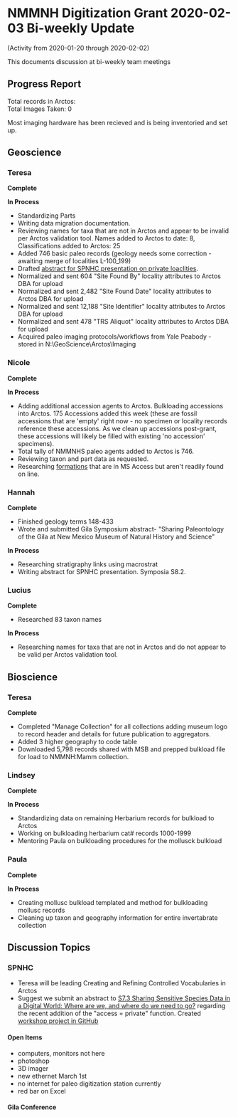 # NMMNH Digitization Grant 2020-02-03 Bi-weekly Update
(Activity from 2020-01-20 through 2020-02-02)

This documents discussion at bi-weekly team meetings

## Progress Report

Total records in Arctos:  
Total Images Taken: 0

Most imaging hardware has been recieved and is being inventoried and set up.

## Geoscience
### Teresa
**Complete**

 
**In Process**
 - Standardizing Parts
 - Writing data migration documentation.
 - Reviewing names for taxa that are not in Arctos and appear to be invalid per Arctos validation tool. Names added to Arctos to date: 8, Classifications added to Arctos: 25
  - Added 746 basic paleo records (geology needs some correction - awaiting merge of localities L-100_199)
  - Drafted [abstract for SPNHC presentation on private loaclities](https://github.com/ArctosDB/SPNHC/issues/30).
  - Normalized and sent 604 "Site Found By" locality attributes to Arctos DBA for upload
  - Normalized and sent 2,482 "Site Found Date" locality attributes to Arctos DBA for upload
  - Normalized and sent 12,188 "Site Identifier" locality attributes to Arctos DBA for upload
  - Normalized and sent 478 "TRS Aliquot" locality attributes to Arctos DBA for upload
  - Acquired paleo imaging protocols/workflows from Yale Peabody - stored in N:\GeoScience\Arctos\Imaging
 
### Nicole
**Complete**

 
 **In Process**
 - Adding additional accession agents to Arctos. Bulkloading accessions into Arctos. 175 Accessions added this week (these are fossil accessions that are 'empty' right now - no specimen or locality records reference these accessions. As we clean up accessions post-grant, these accessions will likely be filled with existing 'no accession' specimens).
 - Total tally of NMMNHS paleo agents added to Arctos is 746.
 - Reviewing taxon and part data as requested.
 - Researching [formations](https://github.com/ArctosDB/data-migration/issues/175#issuecomment-567642337) that are in MS Access but aren't readily found on line.

### Hannah
**Complete**
- Finished geology terms 148-433
- Wrote and submitted Gila Symposium abstract- "Sharing Paleontology of the Gila at New Mexico Museum of Natural History and Science"

**In Process**
 - Researching stratigraphy links using macrostrat
 - Writing abstract for SPNHC presentation. Symposia S8.2. 
 
### Lucius
**Complete**
 - Researched 83 taxon names
 
**In Process**
 - Researching names for taxa that are not in Arctos and do not appear to be valid per Arctos validation tool.
 
## Bioscience
### Teresa
**Complete**
 - Completed "Manage Collection" for all collections adding museum logo to record header and details for future publication to aggregators.
 - Added 3 higher geography to code table
 - Downloaded 5,798 records shared with MSB and prepped bulkload file for load to NMMNH:Mamm collection.
 
### Lindsey
**Complete**


**In Process**
 - Standardizing data on remaining Herbarium records for bulkload to Arctos
 - Working on bulkloading herbarium cat# records 1000-1999
 - Mentoring Paula on bulkloading procedures for the mollusck bulkload
 
### Paula
 **Complete**
 
 
 **In Process**
 - Creating mollusc bulkload templated and method for bulkloading mollusc records
 - Cleaning up taxon and geography information for entire invertabrate collection
 
## Discussion Topics

### SPNHC
 - Teresa will be leading Creating and Refining Controlled Vocabularies in Arctos
 - Suggest we submit an abstract to <a href="http://www.spnhc-icomnathist2020.com/s7-3sharing-sensitive-species-data-in-a-digital-world-where-are-we-and-where-do-we-need-to-go/">S7.3 Sharing Sensitive Species Data in a Digital World: Where are we, and where do we need to go?</a> regarding the recent addition of the "access = private" function. Created [workshop project in GitHub](https://github.com/ArctosDB/SPNHC/projects/5)

#### Open Items
- computers, monitors not here
- photoshop
- 3D imager
- new ethernet March 1st
- no internet for paleo digitization station currently
- red bar on Excel

#### Gila Conference
